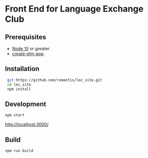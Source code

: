 # Front End for Language Exchange Club

## Prerequisites
* [Node 10](https://nodejs.org/en/) or greater.
* [create-elm-app](https://github.com/halfzebra/create-elm-app#getting-started).

## Installation
```bash
 git https://github.com/romantis/lec_site.git
 cd lec_site
 npm install
```

## Development
```bash
npm start
```
[http://localhost:3000/](http://localhost:3000/)


## Build
```bash
npm run build
```